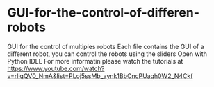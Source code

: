 # GUI-for-the-control-of-differen-robots
GUI for the control of multiples robots
Each file contains the GUI of a different robot, you can control the robots using the sliders
Open with Python IDLE
For more informatin please watch the tutorials at
https://www.youtube.com/watch?v=rliqQV0_NmA&list=PLoj5ssMb_aynk1BbCncPUaqh0W2_N4Ckf
